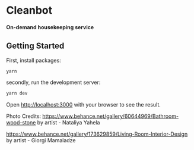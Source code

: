 # Cleanbot
#### On-demand housekeeping service

## Getting Started

First, install packages:
```bash
yarn
```

secondly, run the development server:
```bash
yarn dev
```

Open [http://localhost:3000](http://localhost:3000) with your browser to see the result.

Photo Credits:
https://www.behance.net/gallery/60644969/Bathroom-wood-stone
by artist - Nataliya Yahela

https://www.behance.net/gallery/173629859/Living-Room-Interior-Design
by artist - Giorgi Mamaladze
